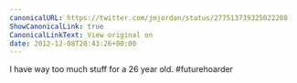 ```yaml
---
canonicalURL: https://twitter.com/jmjordan/status/277513739325022208
ShowCanonicalLink: true
CanonicalLinkText: View original on
date: 2012-12-08T20:43:26+00:00
---
```

I have way too much stuff for a 26 year old. #futurehoarder